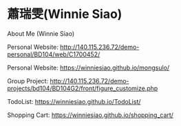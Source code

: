 # 蕭瑞雯(Winnie Siao)
About Me (Winnie Siao)

Personal Website: http://140.115.236.72/demo-personal/BD104/web/C1700452/

Personal Website: https://winniesiao.github.io/mongsulo/


Group Project: http://140.115.236.72/demo-projects/bd104/BD104G2/front/figure_customize.php

TodoList: https://winniesiao.github.io/TodoList/

Shopping Cart: https://winniesiao.github.io/shopping_cart/
